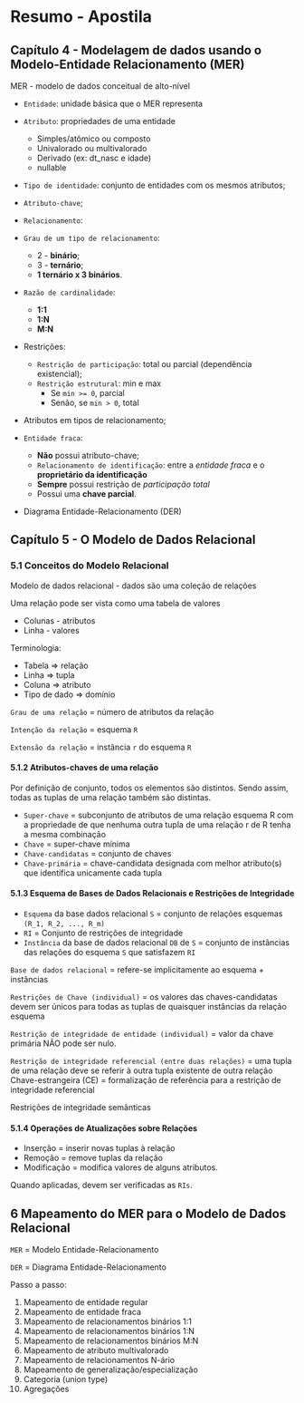 # Resumo - Apostila

## Capítulo 4 - Modelagem de dados usando o Modelo-Entidade Relacionamento (MER)

MER - modelo de dados conceitual de alto-nível

* `Entidade`: unidade básica que o MER representa
* `Atributo`: propriedades de uma entidade
  * Simples/atômico ou composto
  * Univalorado ou multivalorado
  * Derivado (ex: dt_nasc e idade)
  * nullable
* `Tipo de identidade`: conjunto de entidades com os mesmos atributos;
* `Atributo-chave`;

* `Relacionamento`:
* `Grau de um tipo de relacionamento`:
  * 2 - **binário**;
  * 3 - **ternário**;
  * **1 ternário x 3 binários**.
* `Razão de cardinalidade`:
  * **1:1**
  * **1:N**
  * **M:N**
* Restrições:
  * `Restrição de participação`: total ou parcial (dependência existencial);
  * `Restrição estrutural`: min e max
    * Se `min >= 0`, parcial
    * Senão, se `min > 0`, total

* Atributos em tipos de relacionamento;
* `Entidade fraca`:
  * **Não** possui atributo-chave;
  * `Relacionamento de identificação`: entre a *entidade fraca* e o **proprietário da identificação**
  * **Sempre** possui restrição de *participação total*
  * Possui uma **chave parcial**.

* Diagrama Entidade-Relacionamento (DER)

## Capítulo 5 - O Modelo de Dados Relacional

### 5.1 Conceitos do Modelo Relacional

Modelo de dados relacional - dados são uma coleção de relações

Uma relação pode ser vista como uma tabela de valores

* Colunas - atributos
* Linha - valores

Terminologia:

* Tabela => relação
* Linha => tupla
* Coluna => atributo
* Tipo de dado => domínio

`Grau de uma relação` = número de atributos da relação

`Intenção da relação` = esquema `R`

`Extensão da relação` = instância `r` do esquema `R`

#### 5.1.2 Atributos-chaves de uma relação

Por definição de conjunto, todos os elementos são distintos. Sendo assim, todas as tuplas de uma relação também são distintas.

* `Super-chave` = subconjunto de atributos de uma relação esquema R com a propriedade de que nenhuma outra tupla de uma relação r de R tenha a mesma combinação
* `Chave` = super-chave mínima
* `Chave-candidatas` = conjunto de chaves
* `Chave-primária` = chave-candidata designada com melhor atributo(s) que identifica unicamente cada tupla

#### 5.1.3 Esquema de Bases de Dados Relacionais e Restrições de Integridade

* `Esquema` da base dados relacional `S` = conjunto de relações esquemas `(R_1, R_2, ..., R_m)`
* `RI` = Conjunto de restrições de integridade
* `Instância` da base de dados relacional `DB` de `S` = conjunto de instâncias das relações do esquema `S` que satisfazem `RI`

`Base de dados relacional` = refere-se implicitamente ao esquema + instâncias

`Restrições de Chave (individual)` = os valores das chaves-candidatas devem ser únicos para todas as tuplas de quaisquer instâncias da relação esquema

`Restrição de integridade de entidade (individual)` = valor da chave primária NÃO pode ser nulo.

`Restrição de integridade referencial (entre duas relações)` = uma tupla de uma relação deve se referir à outra tupla existente de outra relação
Chave-estrangeira (CE) = formalização de referência para a restrição de integridade referencial

Restrições de integridade semânticas

#### 5.1.4 Operações de Atualizações sobre Relações

* Inserção = inserir novas tuplas à relação
* Remoção = remove tuplas da relação
* Modificação = modifica valores de alguns atributos.

Quando aplicadas, devem ser verificadas as `RIs`.

## 6 Mapeamento do MER para o Modelo de Dados Relacional

`MER` = Modelo Entidade-Relacionamento

`DER` = Diagrama Entidade-Relacionamento

Passo a passo:

1. Mapeamento de entidade regular
2. Mapeamento de entidade fraca
3. Mapeamento de relacionamentos binários 1:1
4. Mapeamento de relacionamentos binários 1:N
5. Mapeamento de relacionamentos binários M:N
6. Mapeamento de atributo multivalorado
7. Mapeamento de relacionamentos N-ário
8. Mapeamento de generalização/especialização
9. Categoria (union type)
10. Agregações